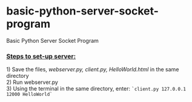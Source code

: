 # basic-python-server-socket-program
Basic Python Server Socket Program

<h3><u>Steps to set-up server:</u></h3>
1) Save the files, <i>webserver.py, client.py, HelloWorld.html</i> in the same directory <br>
2) Run webserver.py <br>
3) Using the terminal in the same directory, enter: <code>`client.py 127.0.0.1 12000 HelloWorld`</code><br>
